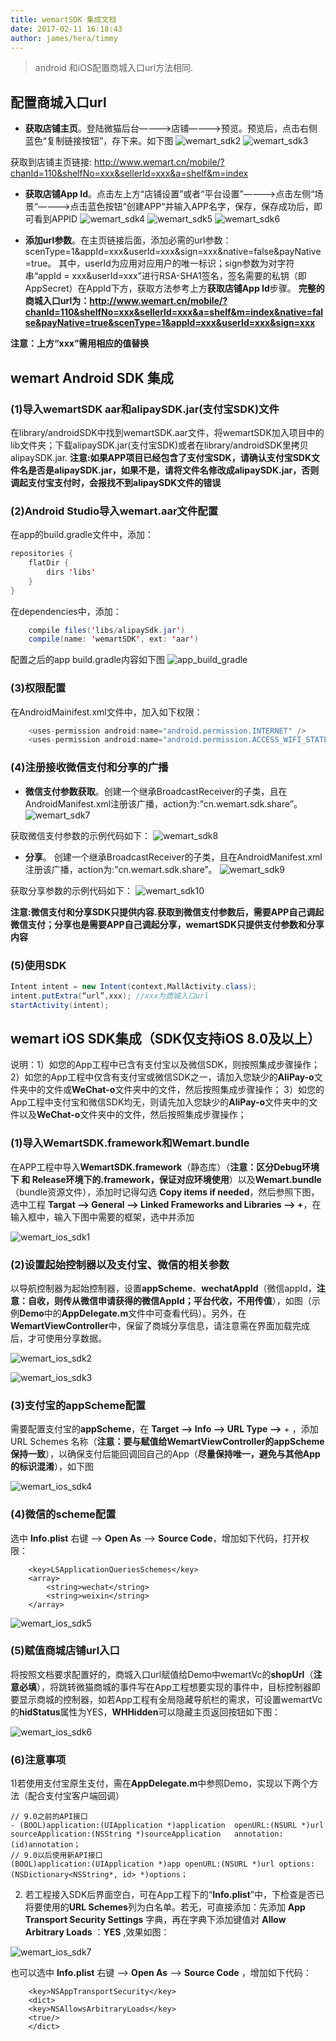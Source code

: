 ```yaml
---
title: wemartSDK 集成文档
date: 2017-02-11 16:18:43
author: james/hera/timmy
---
```


> android 和iOS配置商城入口url方法相同.

## 配置商城入口url
- **获取店铺主页**。登陆微猫后台————>店铺————>预览。预览后，点击右侧蓝色“复制链接按钮”，存下来。如下图
![wemart_sdk2](/static/wemart_sdk1.png)
![wemart_sdk3](/static/wemart_sdk3.png)

获取到店铺主页链接: http://www.wemart.cn/mobile/?chanId=110&shelfNo=xxx&sellerId=xxx&a=shelf&m=index

- **获取店铺App Id**。点击左上方“店铺设置”或者“平台设置”————>点击左侧“场景“————>点击蓝色按钮“创建APP“并输入APP名字，保存，保存成功后，即可看到APPID
![wemart_sdk4](/static/wemart_sdk4.png)
![wemart_sdk5](/static/wemart_sdk5.png)
![wemart_sdk6](/static/wemart_sdk6.png)

- **添加url参数**。在主页链接后面，添加必需的url参数：scenType=1&appId=xxx&userId=xxx&sign=xxx&native=false&payNative=true。
其中，userId为应用对应用户的唯一标识；sign参数为对字符串“appId = xxx&userId=xxx”进行RSA-SHA1签名，签名需要的私钥（即AppSecret）在AppId下方，获取方法参考上方**获取店铺App Id**步骤。
**完整的商城入口url为：http://www.wemart.cn/mobile/?chanId=110&shelfNo=xxx&sellerId=xxx&a=shelf&m=index&native=false&payNative=true&scenType=1&appId=xxx&userId=xxx&sign=xxx**

**注意：上方“xxx”需用相应的值替换**

## wemart Android SDK 集成

### (1)导入wemartSDK aar和alipaySDK.jar(支付宝SDK)文件
在library/androidSDK中找到wemartSDK.aar文件，将wemartSDK加入项目中的lib文件夹；下载alipaySDK.jar(支付宝SDK)或者在library/androidSDK里拷贝alipaySDK.jar.
**注意:如果APP项目已经包含了支付宝SDK，请确认支付宝SDK文件名是否是alipaySDK.jar，如果不是，请将文件名修改成alipaySDK.jar，否则调起支付宝支付时，会报找不到alipaySDK文件的错误**
### (2)Android Studio导入wemart.aar文件配置
在app的build.gradle文件中，添加：
```java
repositories {
    flatDir {
        dirs 'libs'
    }
}
```
在dependencies中，添加：
```java
    compile files('libs/alipaySdk.jar')
    compile(name: 'wemartSDK', ext: 'aar')
```
配置之后的app build.gradle内容如下图
![app_build_gradle](/static/wemart_build_gradle.png)

### (3)权限配置
在AndroidMainifest.xml文件中，加入如下权限：
```java
    <uses-permission android:name="android.permission.INTERNET" />
    <uses-permission android:name="android.permission.ACCESS_WIFI_STATE" />
```

### (4)注册接收**微信支付和分享的广播**
- **微信支付参数获取**。创建一个继承BroadcastReceiver的子类，且在AndroidManifest.xml注册该广播，action为:”cn.wemart.sdk.share”。
![wemart_sdk7](/static/wemart_sdk9.png)

获取微信支付参数的示例代码如下：
![wemart_sdk8](/static/wemart_sdk8.png)

- **分享**。 创建一个继承BroadcastReceiver的子类，且在AndroidManifest.xml注册该广播，action为:”cn.wemart.sdk.share”。
![wemart_sdk9](/static/wemart_sdk10.png)

获取分享参数的示例代码如下：
![wemart_sdk10](/static/wemart_sdk11.png)

**注意:微信支付和分享SDK只提供内容.获取到微信支付参数后，需要APP自己调起微信支付；分享也是需要APP自己调起分享，wemartSDK只提供支付参数和分享内容**

### (5)使用SDK
```java
Intent intent = new Intent(context,MallActivity.class);
intent.putExtra(“url”,xxx);	//xxx为商城入口url
startActivity(intent);
```

## wemart iOS SDK集成（SDK仅支持iOS 8.0及以上）
说明：1）如您的App工程中已含有支付宝以及微信SDK，则按照集成步骤操作；
 2）如您的App工程中仅含有支付宝或微信SDK之一，请加入您缺少的**AliPay-o**文件夹中的文件或**WeChat-o**文件夹中的文件，然后按照集成步骤操作；
 3）如您的App工程中支付宝和微信SDK均无，则请先加入您缺少的**AliPay-o**文件夹中的文件以及**WeChat-o**文件夹中的文件，然后按照集成步骤操作；
 
### (1)导入WemartSDK.framework和Wemart.bundle
 在APP工程中导入**WemartSDK.framework**（静态库）（**注意：区分Debug环境下 和 Release环境下的.framework，保证对应环境使用**）以及**Wemart.bundle**（bundle资源文件），添加时记得勾选 **Copy items if needed**，然后参照下图，选中工程 **Targat —> General —> Linked Frameworks and Libraries —>  +**，在输入框中，输入下图中需要的框架，选中并添加

![wemart_ios_sdk1](/static/wemart_ios_sdk1.png)

### (2)设置起始控制器以及支付宝、微信的相关参数
以导航控制器为起始控制器，设置**appScheme**、**wechatAppId**（微信appId，**注意：自收，则传从微信申请获得的微信AppId；平台代收，不用传值**），如图（示例**Demo**中的**AppDelegate.m**文件中可查看代码）。另外，在**WemartViewController**中，保留了商城分享信息，请注意需在界面加载完成后，才可使用分享数据。

![wemart_ios_sdk2](/static/wemart_ios_sdk2.png)

![wemart_ios_sdk3](/static/wemart_ios_sdk3.png)

### (3)支付宝的appScheme配置
需要配置支付宝的**appScheme**，在 **Target —> Info —> URL Type —>**  + ，添加URL Schemes 名称（**注意：要与赋值给WemartViewController的appScheme保持一致**），以确保支付后能回调回自己的App（**尽量保持唯一，避免与其他App的标识混淆**），如下图

![wemart_ios_sdk4](/static/wemart_ios_sdk4.png)

### (4)微信的scheme配置
选中 **Info.plist** 右键 —> **Open As** —> **Source Code**，增加如下代码，打开权限：
```objc
    <key>LSApplicationQueriesSchemes</key>
    <array>
        <string>wechat</string>
        <string>weixin</string>
    </array>
```

![wemart_ios_sdk5](/static/wemart_ios_sdk5.png)

### (5)赋值商城店铺url入口
将按照文档要求配置好的，商城入口url赋值给Demo中wemartVc的**shopUrl**（**注意必填**），将跳转微猫商城的事件写在App工程想要实现的事件中，目标控制器即要显示商城的控制器，如若App工程有全局隐藏导航栏的需求，可设置wemartVc的**hidStatus**属性为YES，**WHHidden**可以隐藏主页返回按钮如下图：

![wemart_ios_sdk6](/static/wemart_ios_sdk6.png)


### (6)**注意事项**
1)若使用支付宝原生支付，需在**AppDelegate.m**中参照Demo，实现以下两个方法（配合支付宝客户端回调）

```objc
// 9.0之前的API接口
- (BOOL)application:(UIApplication *)application  openURL:(NSURL *)url  sourceApplication:(NSString *)sourceApplication   annotation:(id)annotation；
// 9.0以后使用新API接口
(BOOL)application:(UIApplication *)app openURL:(NSURL *)url options:(NSDictionary<NSString*, id> *)options；
```

2) 若工程接入SDK后界面空白，可在App工程下的“**Info.plist**”中，下检查是否已将要使用的**URL Schemes**列为白名单。若无，可直接添加：先添加 **App Transport Security Settings** 字典，再在字典下添加键值对 **Allow Arbitrary Loads** ：**YES** ,效果如图：

![wemart_ios_sdk7](/static/wemart_ios_sdk7.png)

也可以选中 **Info.plist** 右键 —> **Open As** —> **Source Code** ，增加如下代码：
```objc
    <key>NSAppTransportSecurity</key>
    <dict>
    <key>NSAllowsArbitraryLoads</key>
    <true/>
    </dict>
```